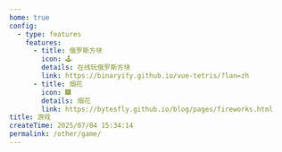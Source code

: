 ```yaml
---
home: true
config:
  - type: features
    features:
      - title: 俄罗斯方块
        icon: 🕹️
        details: 在线玩俄罗斯方块
        link: https://binaryify.github.io/vue-tetris/?lan=zh
      - title: 烟花
        icon: 🎆
        details: 烟花
        link: https://bytesfly.github.io/blog/pages/fireworks.html
title: 游戏
createTime: 2025/07/04 15:34:14
permalink: /other/game/
---
```

